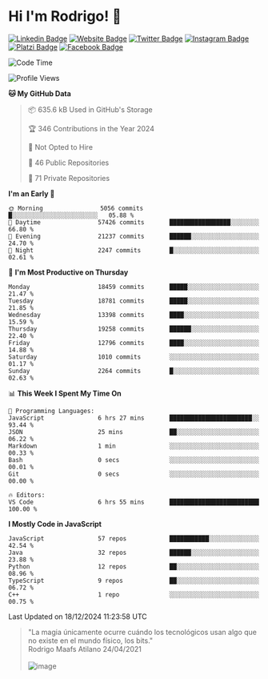 # Hi I'm Rodrigo! 👋
[![Linkedin Badge](https://img.shields.io/badge/-rmaafs-blue?style=flat&logo=Linkedin&logoColor=white&link=https://www.linkedin.com/in/rmaafs/)](https://www.linkedin.com/in/rmaafs/)
[![Website Badge](https://img.shields.io/badge/-rmaafs.com-0a192f?style=flat&logo=Google-Chrome&logoColor=white&link=https://rmaafs.com)](https://rmaafs.com)
[![Twitter Badge](https://img.shields.io/badge/-@royendero-1ca0f1?style=flat&labelColor=1ca0f1&logo=twitter&logoColor=white&link=https://twitter.com/royendero)](https://twitter.com/royendero)
[![Instagram Badge](https://img.shields.io/badge/-@rmaafs-purple?style=flat&logo=instagram&logoColor=white&link=https://instagram.com/rmaafs/)](https://instagram.com/rmaafs)
[![Platzi Badge](https://img.shields.io/badge/-rmaafs-203845?style=flat&logo=Platzi&logoColor=98CA3F&link=https://platzi.com/p/rmaafs/)](https://platzi.com/p/rmaafs/)
[![Facebook Badge](https://img.shields.io/badge/-rmaafs-046CE4?style=flat&logo=Facebook&logoColor=white&link=https://www.facebook.com/rmaafs/)](https://www.facebook.com/rmaafs/)

<!--START_SECTION:waka-->
![Code Time](http://img.shields.io/badge/Code%20Time-3%2C139%20hrs%2052%20mins-blue)

![Profile Views](http://img.shields.io/badge/Profile%20Views-0-blue)

**🐱 My GitHub Data** 

> 📦 635.6 kB Used in GitHub's Storage 
 > 
> 🏆 346 Contributions in the Year 2024
 > 
> 🚫 Not Opted to Hire
 > 
> 📜 46 Public Repositories 
 > 
> 🔑 71 Private Repositories 
 > 
**I'm an Early 🐤** 

```text
🌞 Morning                5056 commits        █░░░░░░░░░░░░░░░░░░░░░░░░   05.88 % 
🌆 Daytime                57426 commits       █████████████████░░░░░░░░   66.80 % 
🌃 Evening                21237 commits       ██████░░░░░░░░░░░░░░░░░░░   24.70 % 
🌙 Night                  2247 commits        █░░░░░░░░░░░░░░░░░░░░░░░░   02.61 % 
```
📅 **I'm Most Productive on Thursday** 

```text
Monday                   18459 commits       █████░░░░░░░░░░░░░░░░░░░░   21.47 % 
Tuesday                  18781 commits       █████░░░░░░░░░░░░░░░░░░░░   21.85 % 
Wednesday                13398 commits       ████░░░░░░░░░░░░░░░░░░░░░   15.59 % 
Thursday                 19258 commits       ██████░░░░░░░░░░░░░░░░░░░   22.40 % 
Friday                   12796 commits       ████░░░░░░░░░░░░░░░░░░░░░   14.88 % 
Saturday                 1010 commits        ░░░░░░░░░░░░░░░░░░░░░░░░░   01.17 % 
Sunday                   2264 commits        █░░░░░░░░░░░░░░░░░░░░░░░░   02.63 % 
```


📊 **This Week I Spent My Time On** 

```text
💬 Programming Languages: 
JavaScript               6 hrs 27 mins       ███████████████████████░░   93.44 % 
JSON                     25 mins             ██░░░░░░░░░░░░░░░░░░░░░░░   06.22 % 
Markdown                 1 min               ░░░░░░░░░░░░░░░░░░░░░░░░░   00.33 % 
Bash                     0 secs              ░░░░░░░░░░░░░░░░░░░░░░░░░   00.01 % 
Git                      0 secs              ░░░░░░░░░░░░░░░░░░░░░░░░░   00.00 % 

🔥 Editors: 
VS Code                  6 hrs 55 mins       █████████████████████████   100.00 % 
```

**I Mostly Code in JavaScript** 

```text
JavaScript               57 repos            ███████████░░░░░░░░░░░░░░   42.54 % 
Java                     32 repos            ██████░░░░░░░░░░░░░░░░░░░   23.88 % 
Python                   12 repos            ██░░░░░░░░░░░░░░░░░░░░░░░   08.96 % 
TypeScript               9 repos             ██░░░░░░░░░░░░░░░░░░░░░░░   06.72 % 
C++                      1 repo              ░░░░░░░░░░░░░░░░░░░░░░░░░   00.75 % 
```




 Last Updated on 18/12/2024 11:23:58 UTC
<!--END_SECTION:waka-->

> "La magia únicamente ocurre cuándo los tecnológicos usan algo que no existe en el mundo físico, los bits."<br>
>  Rodrigo Maafs Atilano 24/04/2021
<br><br>
![image](https://user-images.githubusercontent.com/47652130/116024039-ff6eb680-a612-11eb-8b42-290c8922697e.png)
